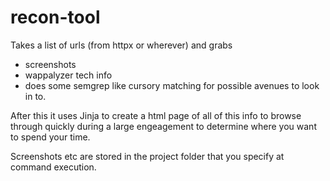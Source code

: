 # recon-tool
Takes a list of urls (from httpx or wherever) and grabs 
- screenshots
- wappalyzer tech info
- does some semgrep like cursory matching for possible avenues to look in to.
 
After this it uses Jinja to create a html page of all of this info to browse through quickly during a large engeagement to determine where you want to spend your time.  
 
Screenshots etc are stored in the project folder that you specify at command execution.
